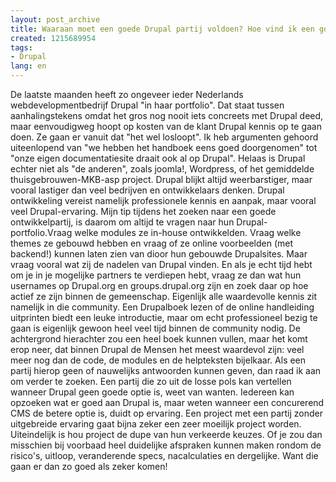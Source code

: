 ```yaml
---
layout: post_archive
title: Waaraan moet een goede Drupal partij voldoen? Hoe vind ik een goed Drupalbedrijf?
created: 1215689954
tags:
- Drupal
lang: en
---
```

De laatste maanden heeft zo ongeveer ieder Nederlands webdevelopmentbedrijf Drupal "in haar portfolio". Dat staat tussen aanhalingstekens omdat het gros nog nooit iets concreets met Drupal deed, maar eenvoudigweg hoopt op kosten van de klant Drupal kennis op te gaan doen. Ze gaan er vanuit dat "het wel losloopt". Ik heb argumenten gehoord uiteenlopend van "we hebben het handboek eens goed doorgenomen" tot "onze eigen documentatiesite draait ook al op Drupal". Helaas is Drupal echter niet als "de anderen", zoals joomla!, Wordpress, of het gemiddelde thuisgebrouwen-MKB-asp project. Drupal blijkt altijd weerbarstiger, maar vooral lastiger dan veel bedrijven en ontwikkelaars denken. Drupal ontwikkeling vereist namelijk professionele kennis en aanpak, maar vooral veel Drupal-ervaring. Mijn tip tijdens het zoeken naar een goede ontwikkelpartij, is daarom om altijd te vragen naar hun Drupal-portfolio.Vraag welke modules ze in-house ontwikkelden. Vraag welke themes ze gebouwd hebben en vraag of ze online voorbeelden (met backend!) kunnen laten zien van dioor hun gebouwde Drupalsites. Maar vraag vooral wat zij de nadelen van Drupal vinden. En als je echt tijd hebt om je in je mogelijke partners te verdiepen hebt, vraag ze dan wat hun usernames op Drupal.org en groups.drupal.org zijn en zoek daar op hoe actief ze zijn binnen de gemeenschap. Eigenlijk alle waardevolle kennis zit namelijk in die community. Een Drupalboek lezen of de online handleiding uitprinten biedt een leuke introductie, maar om echt professioneel bezig te gaan is eigenlijk gewoon heel veel tijd binnen de community nodig. De achtergrond hierachter zou een heel boek kunnen vullen, maar het komt erop neer, dat binnen Drupal de Mensen het meest waardevol zijn: veel meer nog dan de code, de modules en de helpteksten bijelkaar. Als een partij hierop geen of nauwelijks antwoorden kunnen geven, dan raad ik aan om verder te zoeken. Een partij die zo uit de losse pols kan vertellen wanneer Drupal geen goede optie is, weet van wanten. Iedereen kan opzoeken wat er goed aan Drupal is, maar weten wanneer een concurerend CMS de betere optie is, duidt op ervaring. Een project met een partij zonder uitgebreide ervaring gaat bijna zeker een zeer moeilijk project worden. Uiteindelijk is hou project de dupe van hun verkeerde keuzes. Of je zou dan misschien bij voorbaad heel duidelijke afspraken kunnen maken rondom de risico's, uitloop, veranderende specs, nacalculaties en dergelijke. Want die gaan er dan zo goed als zeker komen!
